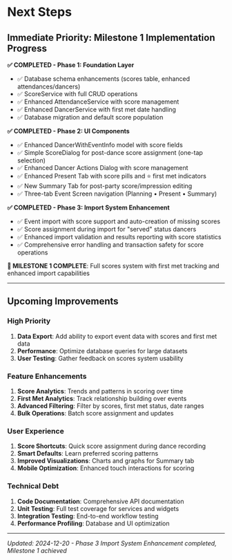 # Next Steps

## Immediate Priority: Milestone 1 Implementation Progress

**✅ COMPLETED - Phase 1: Foundation Layer**
- ✅ Database schema enhancements (scores table, enhanced attendances/dancers)
- ✅ ScoreService with full CRUD operations
- ✅ Enhanced AttendanceService with score management
- ✅ Enhanced DancerService with first met date handling
- ✅ Database migration and default score population

**✅ COMPLETED - Phase 2: UI Components**  
- ✅ Enhanced DancerWithEventInfo model with score fields
- ✅ Simple ScoreDialog for post-dance score assignment (one-tap selection)
- ✅ Enhanced Dancer Actions Dialog with score management
- ✅ Enhanced Present Tab with score pills and ⭐ first met indicators
- ✅ New Summary Tab for post-party score/impression editing
- ✅ Three-tab Event Screen navigation (Planning • Present • Summary)

**✅ COMPLETED - Phase 3: Import System Enhancement**
- ✅ Event import with score support and auto-creation of missing scores
- ✅ Score assignment during import for "served" status dancers  
- ✅ Enhanced import validation and results reporting with score statistics
- ✅ Comprehensive error handling and transaction safety for score operations

**🎉 MILESTONE 1 COMPLETE**: Full scores system with first met tracking and enhanced import capabilities

---

## Upcoming Improvements

### High Priority
1. **Data Export**: Add ability to export event data with scores and first met data
2. **Performance**: Optimize database queries for large datasets
3. **User Testing**: Gather feedback on scores system usability

### Feature Enhancements
1. **Score Analytics**: Trends and patterns in scoring over time
2. **First Met Analytics**: Track relationship building over events
3. **Advanced Filtering**: Filter by scores, first met status, date ranges
4. **Bulk Operations**: Batch score assignment and updates

### User Experience
1. **Score Shortcuts**: Quick score assignment during dance recording
2. **Smart Defaults**: Learn preferred scoring patterns
3. **Improved Visualizations**: Charts and graphs for Summary tab
4. **Mobile Optimization**: Enhanced touch interactions for scoring

### Technical Debt
1. **Code Documentation**: Comprehensive API documentation
2. **Unit Testing**: Full test coverage for services and widgets
3. **Integration Testing**: End-to-end workflow testing
4. **Performance Profiling**: Database and UI optimization

---

*Updated: 2024-12-20 - Phase 3 Import System Enhancement completed, Milestone 1 achieved*
